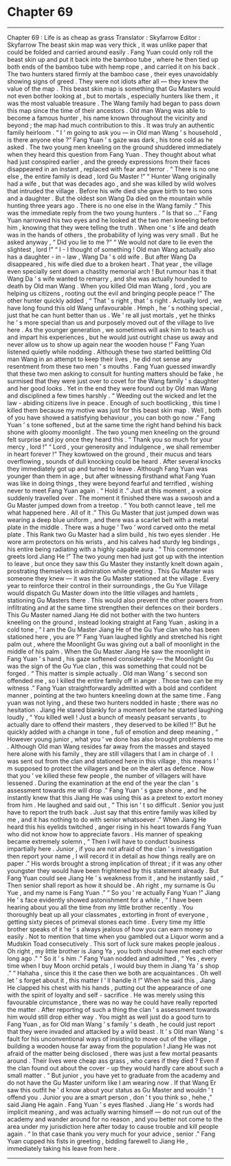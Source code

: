 
# Chapter 69


---

Chapter 69 : Life is as cheap as grass
Translator :
Skyfarrow
Editor :
Skyfarrow
The beast skin map was very thick , it was unlike paper that could be folded and carried around easily . Fang Yuan could only roll the beast skin up and put it back into the bamboo tube , where he then tied up both ends of the bamboo tube with hemp rope , and carried it on his back .
The two hunters stared firmly at the bamboo case , their eyes unavoidably showing signs of greed . They were not idiots after all — they knew the value of the map .
This beast skin map is something that Gu Masters would not even bother looking at , but to mortals , especially hunters like them , it was the most valuable treasure .
The Wang family had began to pass down this map since the time of their ancestors . Old man Wang was able to become a famous hunter , his name known throughout the vicinity and beyond ; the map had much contribution to this . It was truly an authentic family heirloom .
“ I ’ m going to ask you — in Old man Wang ’ s household , is there anyone else ?” Fang Yuan ’ s gaze was dark , his tone cold as he asked .
The two young men kneeling on the ground shuddered immediately when they heard this question from Fang Yuan . They thought about what had just conspired earlier , and the greedy expressions from their faces disappeared in an instant , replaced with fear and terror .
“ There is no one else , the entire family is dead , lord Gu Master !”
“ Hunter Wang originally had a wife , but that was decades ago , and she was killed by wild wolves that intruded the village . Before his wife died she gave birth to two sons and a daughter . But the oldest son Wang Da died on the mountain while hunting three years ago . There is no one else in the Wang family .”
This was the immediate reply from the two young hunters .
“ Is that so …” Fang Yuan narrowed his two eyes and he looked at the two men kneeling before him , knowing that they were telling the truth . When one ’ s life and death was in the hands of others , the probability of lying was very small .
But he asked anyway , “ Did you lie to me ?”
“ We would not dare to lie even the slightest , lord !”
“ I - I thought of something ! Old man Wang actually also has a daughter - in - law , Wang Da ’ s old wife . But after Wang Da disappeared , his wife died due to a broken heart . That year , the village even specially sent down a chastity memorial arch ! But rumour has it that Wang Da ’ s wife wanted to remarry , and she was actually hounded to death by Old man Wang . When you killed Old man Wang , lord , you are helping us citizens , rooting out the evil and bringing people peace !”
The other hunter quickly added , “ That ’ s right , that ’ s right . Actually lord , we have long found this old Wang unfavourable . Hmph , he ’ s nothing special , just that he can hunt better than us . We ’ re all just mortals , yet he thinks he ’ s more special than us and purposely moved out of the village to live here . As the younger generation , we sometimes will ask him to teach us and impart his experiences , but he would just outright chase us away and never allow us to show up again near the wooden house !”
Fang Yuan listened quietly while nodding . Although these two started belittling Old man Wang in an attempt to keep their lives , he did not sense any resentment from these two men ’ s mouths .
Fang Yuan guessed inwardly that these two men asking to consult for hunting matters should be fake , he surmised that they were just over to covet for the Wang family ’ s daughter and her good looks . Yet in the end they were found out by Old man Wang and disciplined a few times harshly .
“ Weeding out the wicked and let the law - abiding citizens live in peace . Enough of such bootlicking , this time I killed them because my motive was just for this beast skin map . Well , both of you have showed a satisfying behaviour , you can both go now .” Fang Yuan ’ s tone softened , but at the same time the right hand behind his back shone with gloomy moonlight .
The two young men kneeling on the ground felt surprise and joy once they heard this .
“ Thank you so much for your mercy , lord !”
“ Lord , your generosity and indulgence , we shall remember in heart forever !”
They kowtowed on the ground , their mucus and tears overflowing , sounds of dull knocking could be heard . After several knocks they immediately got up and turned to leave .
Although Fang Yuan was younger than them in age , but after witnessing firsthand what Fang Yuan was like in doing things , they were beyond fearful and terrified , wishing never to meet Fang Yuan again .
“ Hold it .” Just at this moment , a voice suddenly travelled over .
The moment it finished there was a swoosh and a Gu Master jumped down from a treetop .
“ You both cannot leave , tell me what happened here . All of it .” This Gu Master that just jumped down was wearing a deep blue uniform , and there was a scarlet belt with a metal plate in the middle . There was a huge ‘ Two ’ word carved onto the metal plate .
This Rank two Gu Master had a slim build , his two eyes slender . He wore arm protectors on his wrists , and his calves had sturdy leg bindings , his entire being radiating with a highly capable aura .
“ This commoner greets lord Jiang He !” The two young men had just got up with the intention to leave , but once they saw this Gu Master they instantly knelt down again , prostrating themselves in admiration while greeting .
This Gu Master was someone they knew — it was the Gu Master stationed at the village .
Every year to reinforce their control in their surroundings , the Gu Yue Village would dispatch Gu Master down into the little villages and hamlets , stationing Gu Masters there . This would also prevent the other powers from infiltrating and at the same time strengthen their defences on their borders .
This Gu Master named Jiang He did not bother with the two hunters kneeling on the ground , instead looking straight at Fang Yuan , asking in a cold tone , “ I am the Gu Master Jiang He of the Gu Yue clan who has been stationed here , you are ?”
Fang Yuan laughed lightly and stretched his right palm out , where the Moonlight Gu was giving out a ball of moonlight in the middle of his palm .
When the Gu Master Jiang He saw the moonlight in Fang Yuan ’ s hand , his gaze softened considerably — the Moonlight Gu was the sign of the Gu Yue clan , this was something that could not be forged .
“ This matter is simple actually . Old man Wang ’ s second son offended me , so I killed the entire family off in anger . Those two can be my witness .” Fang Yuan straightforwardly admitted with a bold and confident manner , pointing at the two hunters kneeling down at the same time .
Fang yuan was not lying , and these two hunters nodded in haste ; there was no hesitation .
Jiang He stared blankly for a moment before he started laughing loudly , “ You killed well ! Just a bunch of measly peasant servants , to actually dare to offend their masters , they deserved to be killed !!”
But he quickly added with a change in tone , full of emotion and deep meaning , “ However young junior , what you ’ ve done has also brought problems to me . Although Old man Wang resides far away from the masses and stayed here alone with his family , they are still villagers that I am in charge of . I was sent out from the clan and stationed here in this village , this means I ’ m supposed to protect the villagers and be on the alert as defence . Now that you ’ ve killed these few people , the number of villagers will have lessened . During the examination at the end of the year the clan ’ s assessment towards me will drop .”
Fang Yuan ’ s gaze shone , and he instantly knew that this Jiang He was using this as a pretext to extort money from him .
He laughed and said out , “ This isn ’ t so difficult . Senior you just have to report the truth back . Just say that this entire family was killed by me , and it has nothing to do with senior whatsoever .”
When Jiang He heard this his eyelids twitched , anger rising in his heart towards Fang Yuan who did not know how to appreciate favors . His manner of speaking became extremely solemn , “ Then I will have to conduct business impartially here . Junior , if you are not afraid of the clan ’ s investigation then report your name , I will record it in detail as how things really are on paper .”
His words brought a strong implication of threat ; if it was any other youngster they would have been frightened by this statement already .
But Fang Yuan could see Jiang He ’ s weakness from it , and he instantly said , “ Then senior shall report as how it should be . Ah right , my surname is Gu Yue , and my name is Fang Yuan .”
“ So you ’ re actually Fang Yuan !” Jiang He ’ s face evidently showed astonishment for a while , “ I have been hearing about you all the time from my little brother recently . You thoroughly beat up all your classmates , extorting in front of everyone , getting sixty pieces of primeval stones each time . Every time my little brother speaks of it he ’ s always jealous of how you can earn money so easily . Not to mention that time when you gambled out a Liquor worm and a Mudskin Toad consecutively . This sort of luck sure makes people jealous . Oh right , my little brother is Jiang Ya , you both should have met each other long ago .”
“ So it ’ s him .” Fang Yuan nodded and admitted , “ Yes , every time when I buy Moon orchid petals , I would buy them in Jiang Ya ’ s shop .”
“ Hahaha , since this it the case then we both are acquaintances . Oh well let ’ s forget about it , this matter I ’ ll handle it !” When he said this , Jiang He clapped his chest with his hands , putting out the appearance of one with the spirit of loyalty and self - sacrifice .
He was merely using this favourable circumstance , there was no way he could have really reported the matter .
After reporting of such a thing the clan ’ s assessment towards him would still drop either way . You might as well just do a good turn to Fang Yuan , as for Old man Wang ’ s family ’ s death , he could just report that they were invaded and attacked by a wild beast .
It ’ s Old man Wang ’ s fault for his unconventional ways of insisting to move out of the village , building a wooden house far away from the population !
Jiang He was not afraid of the matter being disclosed , there was just a few mortal peasants around . Their lives were cheap ass grass , who cares if they died ? Even if the clan found out about the cover - up they would hardly care about such a small matter .
“ But junior , you have yet to graduate from the academy and do not have the Gu Master uniform like I am wearing now . If that Wang Er saw this outfit he ’ d know about your status as Gu Master and wouldn ’ t offend you . Junior you are a smart person , don ’ t you think so , hehe ,” said Jiang He again .
Fang Yuan ’ s eyes flashed . Jiang He ’ s words had implicit meaning , and was actually warning himself — do not run out of the academy and wander around for no reason , and you better not come to the area under my jurisdiction here after today to cause trouble and kill people again .
“ In that case thank you very much for your advice , senior .” Fang Yuan cupped his fists in greeting , bidding farewell to Jiang He , immediately taking his leave from here .

---

